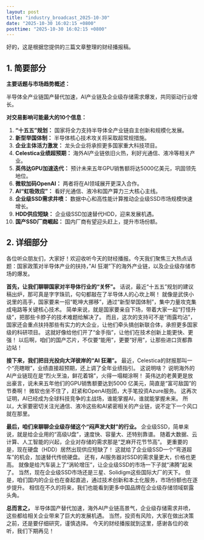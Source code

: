 ```yaml
---
layout: post
title: "industry_broadcast_2025-10-30"
date: "2025-10-30 16:02:15 +0800"
posttime: "2025-10-30 16:02:15 +0800"
---
```


好的，这是根据您提供的三篇文章整理的财经播报稿。

## 1. 简要部分

**主要话题与市场趋势概述：**

半导体全产业链国产替代加速，AI产业链及企业级存储需求爆发，共同驱动行业增长。

**对交易影响可能最大的10个信息：**

1.  **“十五五”规划：** 国家将全力支持半导体全产业链自主创新和规模化发展。
2.  **新型举国体制：** 半导体核心技术攻关将采取超常规措施。
3.  **企业主体活力激发：** 龙头企业将承担更多国家重大科技项目。
4.  **Celestica业绩超预期：** 海外AI产业链依旧火热，利好光通信、液冷等相关产业。
5.  **英伟达GPU加速迭代：** 预计未来五年GPU销售额将达5000亿美元，巩固领先地位。
6.  **微软加码OpenAI：** 两者将在AI领域展开更深入合作。
7.  **AI“虹吸效应”：** 看好光通信、液冷和国产算力三大核心主线。
8.  **企业级SSD需求井喷：** 数据中心和高性能计算推动企业级SSD市场规模快速增长。
9.  **HDD供应短缺：** 企业级SSD加速替代HDD，迎来发展机遇。
10. **国产SSD厂商崛起：** 国内厂商有望迎头赶上，提升市场份额。

## 2. 详细部分

各位听众朋友们，大家好！欢迎收听今天的财经播报。今天我们聚焦三大热点话题：国家政策对半导体产业的扶持，”AI 狂潮”下的海外产业链，以及企业级存储市场的爆发。

**首先，让我们聊聊国家对半导体行业的“关怀”。** 话说，最近“十五五”规划的建议稿出炉，那可真是字字珠玑，句句都敲在了半导体人的心坎上啊！ 就像是武侠小说里的高手，国家要来一招“乾坤大挪移”，通过“新型举国体制”，集中力量攻克集成电路等关键核心技术。 简单来说，就是国家要亲自下场，带着大家一起“打怪升级”，把那些卡脖子的技术难题给解决了。 而且，这次的支持可不是“雨露均沾”，国家还会重点扶持那些有实力的大企业，让他们牵头搞创新联合体，承担更多国家级的科研项目。 这就好像给他们开了“金手指”，让他们在技术创新上能更快、更强！ 以后啊，咱们的国产芯片，不仅要“能用”，更要“好用”，让那些进口货都靠边站！

**接下来，我们把目光投向大洋彼岸的“AI 狂潮”。** 最近，Celestica的财报那叫一个“亮瞎眼”，业绩直接超预期，还上调了全年业绩指引。 这说明啥？ 说明海外的AI产业链现在是“烈火烹油，鲜花着锦”，火得一塌糊涂啊！  英伟达的老黄更是放出豪言，说未来五年他们的GPU销售额要达到5000 亿美元，简直是“富可敌国”的节奏啊！ 微软也坐不住了，赶紧和OpenAI抱团，大手笔投资Azure服务。 这再次证明，AI已经成为全球科技竞争的主战场，谁能掌握AI，谁就能掌握未来。 所以，大家要密切关注光通信、液冷这些和AI紧密相关的产业链，说不定下一个风口就在那里。

**最后，咱们来聊聊企业级存储这个“闷声发大财”的行业。**  企业级SSD，简单来说，就是给企业用的“高级U盘”，速度快、容量大、还特别靠谱。 随着大数据、云计算、人工智能的兴起，企业对存储的需求那是“芝麻开花节节高”。  更重要的是，现在硬盘（HDD）居然出现供应短缺了！ 这就给了企业级SSD一个“弯道超车”的机会，加速替代传统硬盘。  还有，AI服务器对SSD的需求量更大，价格也更高。 就像是给汽车装上了“涡轮增压”，让企业级SSD的市场一下子就“沸腾”起来了。 当然，现在企业级SSD市场还是三星、Solidigm这些国际大厂的天下。 但是，咱们国内的企业也在奋起直追，通过技术创新和本土化服务，市场份额也在逐步提升。 相信在不久的将来，我们也能看到更多中国品牌在企业级存储领域崭露头角。

**总而言之，** 半导体国产替代加速，海外AI产业链高景气，企业级存储需求井喷，这些都给相关企业带来了巨大的发展机遇。  当然，投资有风险，大家在做出决策之前，还是要仔细研究，谨慎选择。  今天的财经播报就到这里，感谢各位的收听，我们下期再见！